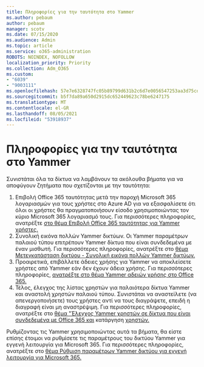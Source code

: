 ```yaml
---
title: Πληροφορίες για την ταυτότητα στο Yammer
ms.author: pebaum
author: pebaum
manager: scotv
ms.date: 07/15/2020
ms.audience: Admin
ms.topic: article
ms.service: o365-administration
ROBOTS: NOINDEX, NOFOLLOW
localization_priority: Priority
ms.collection: Adm_O365
ms.custom:
- "6039"
- "9003111"
ms.openlocfilehash: 57e7e6328747fc05b89799d631b2c6d7e0056547253aa3d75cdecb38cea3ad7e
ms.sourcegitcommit: b5f7da89a650d2915dc652449623c78be6247175
ms.translationtype: MT
ms.contentlocale: el-GR
ms.lasthandoff: 08/05/2021
ms.locfileid: "53918937"
---
```

# <a name="about-identity-in-yammer"></a>Πληροφορίες για την ταυτότητα στο Yammer

Συνιστάται όλα τα δίκτυα να λαμβάνουν τα ακόλουθα βήματα για να αποφύγουν ζητήματα που σχετίζονται με την ταυτότητα:

1. Επιβολή Office 365 ταυτότητας μετά την παροχή Microsoft 365 λογαριασμών για τους χρήστες στο Azure AD για να εξασφαλίσετε ότι όλοι οι χρήστες θα πραγματοποιήσουν είσοδο χρησιμοποιώντας τον κύριο Microsoft 365 λογαριασμό τους. Για περισσότερες πληροφορίες, ανατρέξτε [στο θέμα Επιβολή Office 365 ταυτότητας για Yammer χρήστες.](https://docs.microsoft.com/yammer/configure-your-yammer-network/enforce-office-365-identity)
2. Συνολική εικόνα πολλών Yammer δικτύων. Οι Yammer παραμέτρων παλαιού τύπου επιτρέπουν Yammer δίκτυα που είναι συνδεδεμένα με έναν μισθωτή. Για περισσότερες πληροφορίες, ανατρέξτε στο [θέμα Μετεγκατάσταση δικτύου - Συνολική εικόνα πολλών Yammer δικτύων.](https://docs.microsoft.com/yammer/configure-your-yammer-network/consolidate-multiple-yammer-networks)
3. Προαιρετικά, επιβάλλετε άδειες χρήσης για Yammer να αποκλείσετε χρήστες από Yammer εάν δεν έχουν άδεια χρήσης. Για περισσότερες πληροφορίες, [ανατρέξτε στο θέμα Yammer αδειών χρήσης στο Office 365.](https://docs.microsoft.com/yammer/manage-yammer-users/manage-yammer-licenses-in-office-365)
4. Τέλος, έλεγχος της λίστας χρηστών για παλαιότερα δίκτυα Yammer και αναστολή χρηστών παλαιού τύπου. Συνιστάται να αναστείλετε (να απενεργοποιήσετε) τους χρήστες αντί να τους διαγράψετε, επειδή η διαγραφή είναι μη αναστρέψιμη. Για περισσότερες πληροφορίες, ανατρέξτε στο [θέμα "Έλεγχος Yammer χρηστών σε δίκτυα που είναι συνδεδεμένα με Office 365 και](https://docs.microsoft.com/yammer/manage-yammer-users/audit-users-connected-to-office-365) κατάργηση [χρηστών.](https://docs.microsoft.com/yammer/manage-yammer-users/add-block-or-remove-users#remove-users)

Ρυθμίζοντας τις Yammer χρησιμοποιώντας αυτά τα βήματα, θα είστε επίσης έτοιμοι να ρυθμίσετε τις παραμέτρους του δικτύου Yammer για εγγενή λειτουργία για Microsoft 365. Για περισσότερες πληροφορίες, ανατρέξτε στο [θέμα Ρύθμιση παραμέτρων Yammer δικτύου για εγγενή λειτουργία για Microsoft 365.](https://docs.microsoft.com/yammer/configure-your-yammer-network/native-mode)